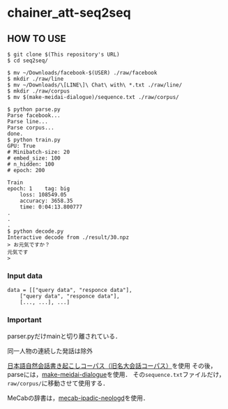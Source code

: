 # chainer_att-seq2seq

## HOW TO USE
```
$ git clone $(This repository's URL)
$ cd seq2seq/

$ mv ~/Downloads/facebook-$(USER) ./raw/facebook
$ mkdir ./raw/line
$ mv ~/Downloads/\[LINE\]\ Chat\ with\ *.txt ./raw/line/
$ mkdir ./raw/corpus
$ mv $(make-meidai-dialogue)/sequence.txt ./raw/corpus/

$ python parse.py
Parse facebook...
Parse line...
Parse corpus...
done.
$ python train.py
GPU: True
# Minibatch-size: 20
# embed_size: 100
# n_hidden: 100
# epoch: 200

Train
epoch: 1	tag: big
	loss: 108549.05
	accuracy: 3658.35
	time: 0:04:13.800777
.
.
.
$ python decode.py
Interactive decode from ./result/30.npz
> お元気ですか？
元気です
>
```

### Input data
```
data = [["query data", "responce data"],
	["query data", "responce data"],
	[..., ...], ...]
```

### Important
parser.pyだけmainと切り離されている．

同一人物の連続した発話は除外

[日本語自然会話書き起こしコーパス（旧名大会話コーパス）](http://mmsrv.ninjal.ac.jp/nucc/)を使用
その後，parseには，[make-meidai-dialogue](https://github.com/knok/make-meidai-dialogue)を使用．
その`sequence.txt`ファイルだけ，`raw/corpus/`に移動させて使用する．

MeCabの辞書は，[mecab-ipadic-neologd](https://github.com/neologd/mecab-ipadic-neologd)を使用．
